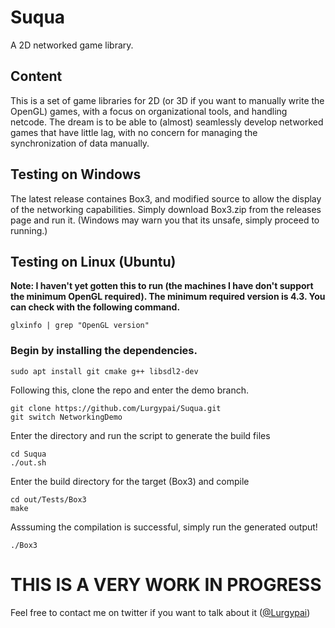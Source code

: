 # Suqua
A 2D networked game library.

## Content
This is a set of game libraries for 2D (or 3D if you want to manually write the OpenGL) games, with a focus on organizational tools, and handling netcode. The dream is to be able to (almost) seamlessly develop networked games that have little lag, with no concern for managing the synchronization of data manually.

## Testing on Windows
The latest release containes Box3, and modified source to allow the display of the networking capabilities. Simply download Box3.zip from the releases page and run it. (Windows may warn you that its unsafe, simply proceed to running.)

## Testing on Linux (Ubuntu)
**Note: I haven't yet gotten this to run (the machines I have don't support the minimum OpenGL required). The minimum required version is 4.3. You can check with the following command.**
```
glxinfo | grep "OpenGL version"
```
### Begin by installing the dependencies.
```
sudo apt install git cmake g++ libsdl2-dev
```
Following this, clone the repo and enter the demo branch.
```
git clone https://github.com/Lurgypai/Suqua.git
git switch NetworkingDemo
```
Enter the directory and run the script to generate the build files
```
cd Suqua
./out.sh
```
Enter the build directory for the target (Box3) and compile
```
cd out/Tests/Box3
make
```
Asssuming the compilation is successful, simply run the generated output!
```
./Box3
```

# THIS IS A VERY WORK IN PROGRESS
Feel free to contact me on twitter if you want to talk about it ([@Lurgypai](https://twitter.com/Lurgypai))